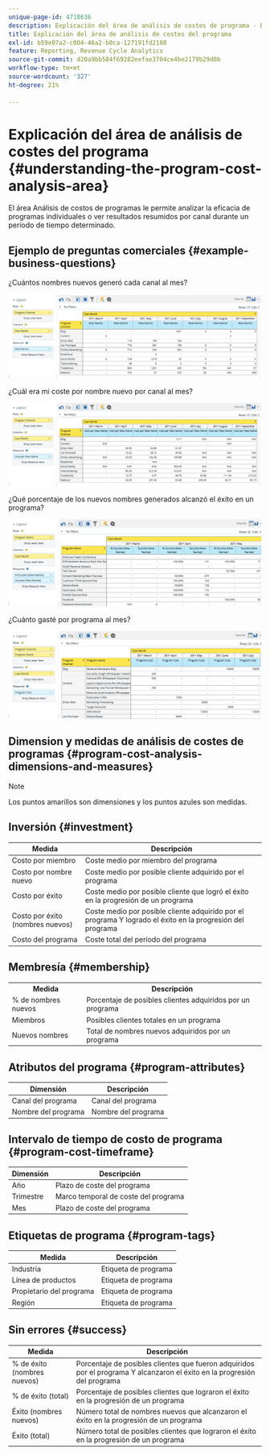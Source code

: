 ```yaml
---
unique-page-id: 4718636
description: Explicación del área de análisis de costes de programa - Documentos de Marketo - Documentación del producto
title: Explicación del área de análisis de costes del programa
exl-id: b59e07a2-c804-46a2-b0ca-127191fd2188
feature: Reporting, Revenue Cycle Analytics
source-git-commit: d20a9bb584f69282eefae3704ce4be2179b29d0b
workflow-type: tm+mt
source-wordcount: '327'
ht-degree: 21%

---
```


# Explicación del área de análisis de costes del programa {#understanding-the-program-cost-analysis-area}

El área Análisis de costos de programas le permite analizar la eficacia de programas individuales o ver resultados resumidos por canal durante un período de tiempo determinado.

## Ejemplo de preguntas comerciales {#example-business-questions}

¿Cuántos nombres nuevos generó cada canal al mes?

![](assets/image2015-5-6-14-3a13-3a47.png)

¿Cuál era mi coste por nombre nuevo por canal al mes?

![](assets/image2015-5-6-14-3a16-3a28.png)

¿Qué porcentaje de los nuevos nombres generados alcanzó el éxito en un programa?

![](assets/image2015-5-6-14-3a31-3a15.png)

¿Cuánto gasté por programa al mes?

![](assets/image2015-5-6-14-3a36-3a34.png)

## Dimension y medidas de análisis de costes de programas {#program-cost-analysis-dimensions-and-measures}

>[!NOTE]
>
>Los puntos amarillos son dimensiones y los puntos azules son medidas.

## Inversión {#investment}

| Medida | Descripción |
|---|---|
| Costo por miembro | Coste medio por miembro del programa |
| Costo por nombre nuevo | Coste medio por posible cliente adquirido por el programa |
| Costo por éxito | Coste medio por posible cliente que logró el éxito en la progresión de un programa |
| Costo por éxito (nombres nuevos) | Coste medio por posible cliente adquirido por el programa Y logrado el éxito en la progresión del programa |
| Costo del programa | Coste total del período del programa |

## Membresía {#membership}

<table> 
 <tbody> 
  <tr> 
   <th>Medida</th> 
   <th>Descripción</th> 
  </tr> 
  <tr> 
   <td>% de nombres nuevos</td> 
   <td>Porcentaje de posibles clientes adquiridos por un programa</td> 
  </tr> 
  <tr> 
   <td>Miembros</td> 
   <td>Posibles clientes totales en un programa</td> 
  </tr> 
  <tr> 
   <td>Nuevos nombres</td> 
   <td>Total de nombres nuevos adquiridos por un programa</td> 
  </tr> 
 </tbody> 
</table>

## Atributos del programa {#program-attributes}

| Dimensión | Descripción |
|---|---|
| Canal del programa | Canal del programa |
| Nombre del programa | Nombre del programa |

## Intervalo de tiempo de costo de programa {#program-cost-timeframe}

| Dimensión | Descripción |
|---|---|
| Año | Plazo de coste del programa |
| Trimestre | Marco temporal de coste del programa |
| Mes | Plazo de coste del programa |

## Etiquetas de programa {#program-tags}

| Medida | Descripción |
|---|---|
| Industria | Etiqueta de programa |
| Línea de productos | Etiqueta de programa |
| Propietario del programa | Etiqueta de programa |
| Región | Etiqueta de programa |

## Sin errores {#success}

| Medida | Descripción |
|---|---|
| % de éxito (nombres nuevos) | Porcentaje de posibles clientes que fueron adquiridos por el programa Y alcanzaron el éxito en la progresión del programa |
| % de éxito (total) | Porcentaje de posibles clientes que lograron el éxito en la progresión de un programa |
| Éxito (nombres nuevos) | Número total de nombres nuevos que alcanzaron el éxito en la progresión de un programa |
| Éxito (total) | Número total de posibles clientes que lograron el éxito en la progresión de un programa |
